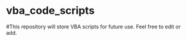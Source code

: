 # vba_code_scripts

#This repository will store VBA scripts for future use. Feel free to edit or add.
